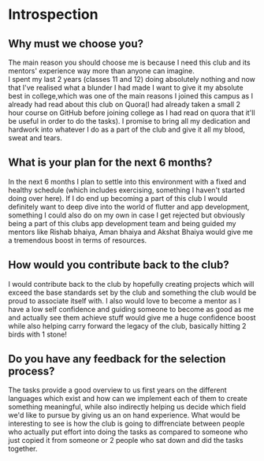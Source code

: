 # Introspection
## Why must we choose you?
The main reason you should choose me is because I need this club and its mentors' experience way more than anyone can imagine.  
I spent my last 2 years (classes 11 and 12) doing absolutely nothing and now that I've realised what a blunder I had made I want to give it my absolute best in college,which was one of the main reasons I joined this campus as I already had read about this club on Quora(I had already taken a small 2 hour course on GitHub before joining college as I had read on quora that it'll be useful in order to do the tasks). I promise to bring all my dedication and hardwork into whatever I do as a part of the club and give it  all my blood, sweat and tears.

## What is your plan for the next 6 months?
In the next 6 months I plan to settle into this environment with a fixed and healthy schedule (which includes exercising, something I haven't started doing over here). If I do end up becoming a part of this club I would definitely want to deep dive into the world of flutter and app development, something I could also do on my own in case I get rejected but obviously being a part of this clubs app development team and being guided my mentors like Rishab bhaiya, Aman bhaiya and Akshat Bhaiya would give me a tremendous boost in terms of resources.

## How would you contribute back to the club?
I would contribute back to the club by hopefully creating projects which will exceed the base standards set by the club and something the club would be proud to associate itself with. I also would love to become a mentor as I have a low self confidence and guiding someone to become as good as me and actually see them achieve stuff would give me a huge confidence boost while also helping carry forward the legacy of the club, basically hitting 2 birds with 1 stone!

## Do you have any feedback for the selection process?
The tasks provide a good overview to us first years on the different languages which exist and how can we implement each of them to create something meaningful, while also indirectly helping us decide which field we'd like to pursue by giving us an on hand experience.
What would be interesting to see is how the club is going to diffrenciate between people who actually put effort into doing the tasks as compared to someone who just copied it from someone or 2 people who sat down and did the tasks together.

